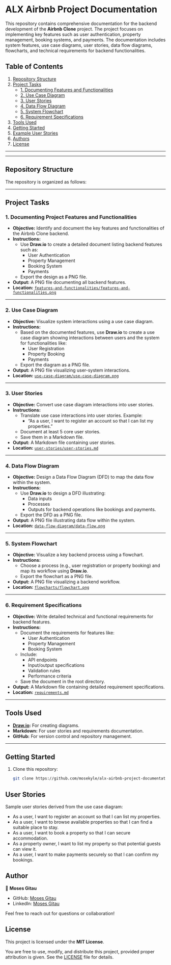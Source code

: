 # ALX Airbnb Project Documentation

This repository contains comprehensive documentation for the backend development of the **Airbnb Clone** project. The project focuses on implementing key features such as user authentication, property management, booking systems, and payments. The documentation includes system features, use case diagrams, user stories, data flow diagrams, flowcharts, and technical requirements for backend functionalities.

## Table of Contents
1. [Repository Structure](#repository-structure)
2. [Project Tasks](#project-tasks)
    - [1. Documenting Features and Functionalities](#1-documenting-features-and-functionalities)
    - [2. Use Case Diagram](#2-use-case-diagram)
    - [3. User Stories](#3-user-stories)
    - [4. Data Flow Diagram](#4-data-flow-diagram)
    - [5. System Flowchart](#5-system-flowchart)
    - [6. Requirement Specifications](#6-requirement-specifications)
3. [Tools Used](#tools-used)
4. [Getting Started](#getting-started)
5. [Example User Stories](#example-user-stories)
6. [Authors](#authors)
7. [License](#license)

---

---

## Repository Structure
The repository is organized as follows:


---

## Project Tasks

### 1. Documenting Project Features and Functionalities
- **Objective:** Identify and document the key features and functionalities of the Airbnb Clone backend.
- **Instructions:**
  - Use **Draw.io** to create a detailed document listing backend features such as:
    - User Authentication
    - Property Management
    - Booking System
    - Payments
  - Export the design as a PNG file.
- **Output:** A PNG file documenting all backend features.
- **Location:** [`features-and-functionalities/features-and-functionalities.png`](features-and-functionalities/features-and-functionalities.png)

---

### 2. Use Case Diagram
- **Objective:** Visualize system interactions using a use case diagram.
- **Instructions:**
  - Based on the documented features, use **Draw.io** to create a use case diagram showing interactions between users and the system for functionalities like:
    - User Registration
    - Property Booking
    - Payments
  - Export the diagram as a PNG file.
- **Output:** A PNG file visualizing user-system interactions.
- **Location:** [`use-case-diagram/use-case-diagram.png`](use-case-diagram/use-case-diagram.png)

---

### 3. User Stories
- **Objective:** Convert use case diagram interactions into user stories.
- **Instructions:**
  - Translate use case interactions into user stories. Example:
    - “As a user, I want to register an account so that I can list my properties.”
  - Document at least 5 core user stories.
  - Save them in a Markdown file.
- **Output:** A Markdown file containing user stories.
- **Location:** [`user-stories/user-stories.md`](user-stories/user-stories.md)

---

### 4. Data Flow Diagram
- **Objective:** Design a Data Flow Diagram (DFD) to map the data flow within the system.
- **Instructions:**
  - Use **Draw.io** to design a DFD illustrating:
    - Data inputs
    - Processes
    - Outputs for backend operations like bookings and payments.
  - Export the DFD as a PNG file.
- **Output:** A PNG file illustrating data flow within the system.
- **Location:** [`data-flow-diagram/data-flow.png`](data-flow-diagram/data-flow.png)

---

### 5. System Flowchart
- **Objective:** Visualize a key backend process using a flowchart.
- **Instructions:**
  - Choose a process (e.g., user registration or property booking) and map its workflow using **Draw.io**.
  - Export the flowchart as a PNG file.
- **Output:** A PNG file visualizing a backend workflow.
- **Location:** [`flowcharts/flowchart.png`](flowcharts/flowchart.png)

---

### 6. Requirement Specifications
- **Objective:** Write detailed technical and functional requirements for backend features.
- **Instructions:**
  - Document the requirements for features like:
    - User Authentication
    - Property Management
    - Booking System
  - Include:
    - API endpoints
    - Input/output specifications
    - Validation rules
    - Performance criteria
  - Save the document in the root directory.
- **Output:** A Markdown file containing detailed requirement specifications.
- **Location:** [`requirements.md`](requirements.md)

---

## Tools Used
- **[Draw.io](https://app.diagrams.net/):** For creating diagrams.
- **Markdown:** For user stories and requirements documentation.
- **GitHub:** For version control and repository management.

---

## Getting Started
1. Clone this repository:
   ```bash
   git clone https://github.com/mosekyle/alx-airbnb-project-documentation.git


## User Stories
Sample user stories derived from the use case diagram:

- As a user, I want to register an account so that I can list my properties.
- As a user, I want to browse available properties so that I can find a suitable place to stay.
- As a user, I want to book a property so that I can secure accommodation.
- As a property owner, I want to list my property so that potential guests can view it.
- As a user, I want to make payments securely so that I can confirm my bookings.

## Author

👤 **Moses Gitau**

- GitHub: [Moses Gitau](https://github.com/mosekyle)  
- LinkedIn: [Moses Gitau](https://www.linkedin.com/in/moses-gitau-kiarie) 

Feel free to reach out for questions or collaboration!


## License

This project is licensed under the **MIT License**.

You are free to use, modify, and distribute this project, provided proper attribution is given. See the [LICENSE](LICENSE) file for details.


